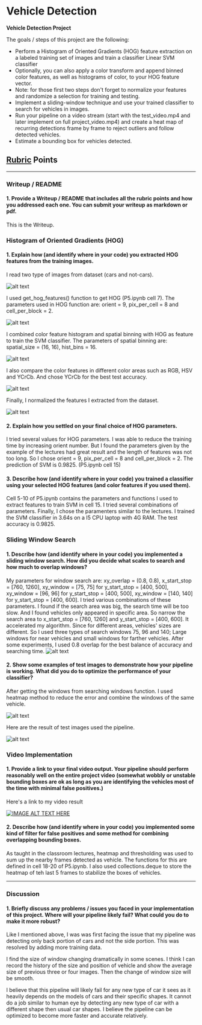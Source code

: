 # Vehicle Detection

**Vehicle Detection Project**

The goals / steps of this project are the following:

* Perform a Histogram of Oriented Gradients (HOG) feature extraction on a labeled training set of images and train a classifier Linear SVM classifier
* Optionally, you can also apply a color transform and append binned color features, as well as histograms of color, to your HOG feature vector.
* Note: for those first two steps don't forget to normalize your features and randomize a selection for training and testing.
* Implement a sliding-window technique and use your trained classifier to search for vehicles in images.
* Run your pipeline on a video stream (start with the test_video.mp4 and later implement on full project_video.mp4) and create a heat map of recurring detections frame by frame to reject outliers and follow detected vehicles.
* Estimate a bounding box for vehicles detected.

## [Rubric](https://review.udacity.com/#!/rubrics/513/view) Points

---
### Writeup / README

#### 1. Provide a Writeup / README that includes all the rubric points and how you addressed each one.  You can submit your writeup as markdown or pdf.
This is the Writeup.

### Histogram of Oriented Gradients (HOG)

#### 1. Explain how (and identify where in your code) you extracted HOG features from the training images.
I read two type of images from dataset (cars and not-cars).

![alt text](https://github.com/hyo009/CarND-Vehicle-Detection-P5/blob/master/output_images/car_not_car.png)

I used get_hog_features() function to get HOG (P5.ipynb cell 7). The parameters used in HOG function are: orient = 9, pix_per_cell = 8 and cell_per_block = 2.

![alt text](https://github.com/hyo009/CarND-Vehicle-Detection-P5/blob/master/output_images/HOG.png)

I combined color feature histogram and spatial binning with HOG as feature to train the SVM classifier.
The parameters of spatial binning are: spatial_size = (16, 16), hist_bins = 16.

![alt text](https://github.com/hyo009/CarND-Vehicle-Detection-P5/blob/master/output_images/spatial_binning.png)

I also compare the color features in different color areas such as RGB, HSV and YCrCb. And chose YCrCb for the best test accuracy.

![alt text](https://github.com/hyo009/CarND-Vehicle-Detection-P5/blob/master/output_images/color_features_histogram.png)

Finally, I normalized the features I extracted from the dataset.

![alt text](https://github.com/hyo009/CarND-Vehicle-Detection-P5/blob/master/output_images/normalized_features.png)

#### 2. Explain how you settled on your final choice of HOG parameters.
I tried several values for HOG parameters. I was able to reduce the training time by increasing orient number. But I found the parameters given by the example of the lectures had great result and the length of features was not too long. So I chose orient = 9, pix_per_cell = 8 and cell_per_block = 2. The prediction of SVM is 0.9825. (P5.ipynb cell 15)

#### 3. Describe how (and identify where in your code) you trained a classifier using your selected HOG features (and color features if you used them).
Cell 5-10 of P5.ipynb contains the parameters and functions I used to extract features to train SVM in cell 15. I tried several combinations of parameters. Finally, I chose the paramenters similar to the lectures. I trained the SVM classifier in 3.64s on a I5 CPU laptop with 4G RAM. The test accuracy is 0.9825.

### Sliding Window Search

#### 1. Describe how (and identify where in your code) you implemented a sliding window search.  How did you decide what scales to search and how much to overlap windows?
My parameters for window search are: xy_overlap = (0.8, 0.8), x_start_stop = [760, 1260],
 xy_window = [75, 75] for y_start_stop = [400, 500],
 xy_window = [96, 96] for y_start_stop = [400, 500],
 xy_window = [140, 140] for y_start_stop = [400, 600].
 I tried various combinations of these parameters. I found if the search area was big, the search time will be too slow. And I found vehicles only appeared in specific area. So narrow the search area to x_start_stop = [760, 1260] and y_start_stop = [400, 600]. It accelerated my algorithm. Since for different areas, vehicles' sizes are different. So I used three types of search windows 75, 96 and 140; Large windows for near vehicles and small windows for farther vehicles. After some experiments, I used 0.8 overlap for the best balance of accuracy and searching time.
 ![alt text](https://github.com/hyo009/CarND-Vehicle-Detection-P5/blob/master/output_images/draw_boxes.png)

#### 2. Show some examples of test images to demonstrate how your pipeline is working. What did you do to optimize the performance of your classifier?
After getting the windows from searching windows function. I used heatmap method to reduce the error and combine the windows of the same vehicle.

![alt text](https://github.com/hyo009/CarND-Vehicle-Detection-P5/blob/master/output_images/heatmap.png)

Here are the result of test images used the pipeline.

 ![alt text](https://github.com/hyo009/CarND-Vehicle-Detection-P5/blob/master/output_images/test_results.png)

### Video Implementation

#### 1. Provide a link to your final video output.  Your pipeline should perform reasonably well on the entire project video (somewhat wobbly or unstable bounding boxes are ok as long as you are identifying the vehicles most of the time with minimal false positives.)
Here's a link to my video result

[![IMAGE ALT TEXT HERE](https://img.youtube.com/vi/wrIQtbU0YOM/0.jpg)](https://www.youtube.com/watch?v=wrIQtbU0YOM)


#### 2. Describe how (and identify where in your code) you implemented some kind of filter for false positives and some method for combining overlapping bounding boxes.
As taught in the classroom lectures, heatmap and thresholding was used to sum up the nearby frames detected as vehicle. The functions for this are defined in cell 18-20 of P5.ipynb.
I also used collections.deque to store the heatmap of teh last 5 frames to stabilize the boxes of vehicles.

---

### Discussion

#### 1. Briefly discuss any problems / issues you faced in your implementation of this project.  Where will your pipeline likely fail?  What could you do to make it more robust?
Like I mentioned above, I was was first facing the issue that my pipeline was detecting only back portion of cars and not the side portion. This was resolved by adding more training data.

I find the size of window changing dramatically in some scenes. I think I can record the history of the size and position of vehicle and show the average size of previous three or four images. Then the change of window size will be smooth.

I believe that this pipeline will likely fail for any new type of car it sees as it heavily depends on the models of cars and their specific shapes. It cannot do a job similar to human eye by detecting any new type of car with a different shape then usual car shapes. I believe the pipeline can be optimized to become more faster and accurate relatively.
